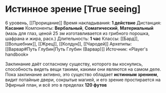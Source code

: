 # Истинное зрение [True seeing]
6 уровень, [[Прорицание]]
Время накладывания: **1 действие**
Дистанция: **Касание**
Компоненты: **Вербальный**, **Соматический**, **Материальный** (мазь для глаз, ценой 25 зм изготавливается из грибного порошка, шафрана и жира, расх.)
Длительность: **1 час**
Классы: [[Бард]], [[Волшебник]], [[Жрец]], [[Колдун]], [[Чародей]]
Архетипы: [[Варвар#Путь Глубин|Путь Глубин (Варвар)]]
Источник: «Player's handbook»

Заклинание даёт согласному существу, которого вы коснулись, способность видеть вещи такими, какими они являются на самом деле. Пока заклинание активно, это существо обладает **истинным зрением**, видит потайные двери, сокрытые магией, и его зрение простирается на Эфирный план, и всё это в пределах **120 футов**